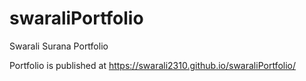 # swaraliPortfolio
Swarali Surana Portfolio

Portfolio is published at https://swarali2310.github.io/swaraliPortfolio/
